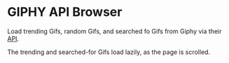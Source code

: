 # GIPHY API Browser

Load trending Gifs, random Gifs, and searched fo Gifs from Giphy via their 
[API](https://developers.giphy.com/docs/).

The trending and searched-for Gifs load lazily, as the page is scrolled.
